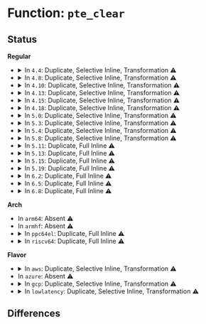 # Function: <code>pte_clear</code>

## Status
<b>Regular</b>
<ul>
<li>
<details>
<summary>In <code>4.4</code>: Duplicate, Selective Inline, Transformation ⚠️</summary>

**Collision:** Static Duplication

**Inline:** Selective

**Transformation:** True

**Instances:**

```
In arch/x86/mm/init_64.c (ffffffff8107d5c5)
Location: arch/x86/include/asm/paravirt.h:644
Inline: True
Direct callers:
  - arch/x86/mm/init_64.c:remove_pagetable
  - arch/x86/mm/init_64.c:remove_pagetable
```
```
In arch/x86/mm/ioremap.c (ffffffff81f77fe9)
Location: arch/x86/include/asm/paravirt.h:644
Inline: True
Inline callers:
  - arch/x86/mm/ioremap.c:__early_set_fixmap
```
```
In mm/memory.c (ffffffff811bd8d8)
Location: arch/x86/include/asm/paravirt.h:644
Inline: True
Inline callers:
  - mm/memory.c:unmap_page_range
```
```
In mm/hugetlb.c (ffffffff811ddac2)
Location: arch/x86/include/asm/paravirt.h:644
Inline: True
Inline callers:
  - mm/hugetlb.c:__unmap_hugepage_range
```
```
In mm/huge_memory.c (ffffffff811f558a)
Location: arch/x86/include/asm/paravirt.h:644
Inline: True
Inline callers:
  - mm/huge_memory.c:khugepaged
  - mm/huge_memory.c:khugepaged
```
**Symbols:**

```
ffffffff8107d5c5-ffffffff8107d5f0: pte_clear.constprop.9 (STB_LOCAL)
```
</details>
</li>
<li>
<details>
<summary>In <code>4.8</code>: Duplicate, Selective Inline, Transformation ⚠️</summary>

**Collision:** Static Duplication

**Inline:** Selective

**Transformation:** True

**Instances:**

```
In arch/x86/mm/init_64.c (ffffffff8107f0aa)
Location: arch/x86/include/asm/paravirt.h:617
Inline: True
Direct callers:
  - arch/x86/mm/init_64.c:remove_pagetable
  - arch/x86/mm/init_64.c:remove_pagetable
```
```
In arch/x86/mm/ioremap.c (ffffffff81fa0741)
Location: arch/x86/include/asm/paravirt.h:617
Inline: True
Inline callers:
  - arch/x86/mm/ioremap.c:__early_set_fixmap
```
```
In mm/memory.c (ffffffff811d8fd2)
Location: arch/x86/include/asm/paravirt.h:617
Inline: True
Inline callers:
  - mm/memory.c:unmap_page_range
```
```
In mm/madvise.c (ffffffff811eef3b)
Location: arch/x86/include/asm/paravirt.h:617
Inline: True
Inline callers:
  - mm/madvise.c:madvise_free_pte_range
```
```
In mm/hugetlb.c (ffffffff811fbd3b)
Location: arch/x86/include/asm/paravirt.h:617
Inline: True
Inline callers:
  - mm/hugetlb.c:__unmap_hugepage_range
```
```
In mm/khugepaged.c (ffffffff8121a4fc)
Location: arch/x86/include/asm/paravirt.h:617
Inline: True
Inline callers:
  - mm/khugepaged.c:collapse_huge_page
  - mm/khugepaged.c:collapse_huge_page
```
**Symbols:**

```
ffffffff8107f0aa-ffffffff8107f0d5: pte_clear.constprop.10 (STB_LOCAL)
```
</details>
</li>
<li>
<details>
<summary>In <code>4.10</code>: Duplicate, Selective Inline, Transformation ⚠️</summary>

**Collision:** Static Duplication

**Inline:** Selective

**Transformation:** True

**Instances:**

```
In arch/x86/mm/init_64.c (ffffffff81083760)
Location: arch/x86/include/asm/paravirt.h:608
Inline: True
Direct callers:
  - arch/x86/mm/init_64.c:remove_pagetable
  - arch/x86/mm/init_64.c:remove_pagetable
```
```
In arch/x86/mm/ioremap.c (ffffffff81fdbcb2)
Location: arch/x86/include/asm/paravirt.h:608
Inline: True
Inline callers:
  - arch/x86/mm/ioremap.c:__early_set_fixmap
```
```
In mm/memory.c (ffffffff811e8466)
Location: arch/x86/include/asm/paravirt.h:608
Inline: True
Inline callers:
  - mm/memory.c:unmap_page_range
```
```
In mm/madvise.c (ffffffff811ff89d)
Location: arch/x86/include/asm/paravirt.h:608
Inline: True
Inline callers:
  - mm/madvise.c:madvise_free_pte_range
```
```
In mm/hugetlb.c (ffffffff8120c7f2)
Location: arch/x86/include/asm/paravirt.h:608
Inline: True
Inline callers:
  - mm/hugetlb.c:__unmap_hugepage_range
```
```
In mm/khugepaged.c (ffffffff8122e8fe)
Location: arch/x86/include/asm/paravirt.h:608
Inline: True
Inline callers:
  - mm/khugepaged.c:khugepaged
  - mm/khugepaged.c:khugepaged
```
**Symbols:**

```
ffffffff81083760-ffffffff8108378b: pte_clear.constprop.10 (STB_LOCAL)
```
</details>
</li>
<li>
<details>
<summary>In <code>4.13</code>: Duplicate, Selective Inline, Transformation ⚠️</summary>

**Collision:** Static Duplication

**Inline:** Selective

**Transformation:** True

**Instances:**

```
In arch/x86/mm/init_64.c (ffffffff8106ceca)
Location: arch/x86/include/asm/paravirt.h:655
Inline: True
Direct callers:
  - arch/x86/mm/init_64.c:remove_pud_table
  - arch/x86/mm/init_64.c:remove_pud_table
```
```
In arch/x86/mm/ioremap.c (ffffffff820bcc82)
Location: arch/x86/include/asm/paravirt.h:655
Inline: True
Inline callers:
  - arch/x86/mm/ioremap.c:__early_set_fixmap
```
```
In mm/memory.c (ffffffff811f367a)
Location: arch/x86/include/asm/paravirt.h:655
Inline: True
```
```
In mm/madvise.c (ffffffff8120a52a)
Location: arch/x86/include/asm/paravirt.h:655
Inline: True
Inline callers:
  - mm/madvise.c:madvise_free_pte_range
```
```
In mm/hugetlb.c (ffffffff81218184)
Location: arch/x86/include/asm/paravirt.h:655
Inline: True
Inline callers:
  - mm/hugetlb.c:__unmap_hugepage_range
```
```
In mm/khugepaged.c (ffffffff812385ad)
Location: arch/x86/include/asm/paravirt.h:655
Inline: True
Inline callers:
  - mm/khugepaged.c:collapse_huge_page
  - mm/khugepaged.c:collapse_huge_page
```
**Symbols:**

```
ffffffff8106ceca-ffffffff8106cef5: pte_clear.constprop.18 (STB_LOCAL)
```
</details>
</li>
<li>
<details>
<summary>In <code>4.15</code>: Duplicate, Selective Inline, Transformation ⚠️</summary>

**Collision:** Static Duplication

**Inline:** Selective

**Transformation:** True

**Instances:**

```
In arch/x86/mm/init_64.c (ffffffff81071be9)
Location: arch/x86/include/asm/paravirt.h:619
Inline: True
Direct callers:
  - arch/x86/mm/init_64.c:remove_pud_table
  - arch/x86/mm/init_64.c:remove_pud_table
```
```
In arch/x86/mm/ioremap.c (ffffffff826c385e)
Location: arch/x86/include/asm/paravirt.h:619
Inline: True
Inline callers:
  - arch/x86/mm/ioremap.c:__early_set_fixmap
```
```
In mm/memory.c (ffffffff8120b299)
Location: arch/x86/include/asm/paravirt.h:619
Inline: True
```
```
In mm/madvise.c (ffffffff81223781)
Location: arch/x86/include/asm/paravirt.h:619
Inline: True
Inline callers:
  - mm/madvise.c:madvise_free_pte_range
```
```
In mm/hugetlb.c (ffffffff81232ff9)
Location: arch/x86/include/asm/paravirt.h:619
Inline: True
Inline callers:
  - mm/hugetlb.c:__unmap_hugepage_range
```
```
In mm/khugepaged.c (ffffffff81259a98)
Location: arch/x86/include/asm/paravirt.h:619
Inline: True
Inline callers:
  - mm/khugepaged.c:khugepaged
  - mm/khugepaged.c:khugepaged
```
**Symbols:**

```
ffffffff81071be9-ffffffff81071c14: pte_clear.constprop.19 (STB_LOCAL)
```
</details>
</li>
<li>
<details>
<summary>In <code>4.18</code>: Duplicate, Selective Inline, Transformation ⚠️</summary>

**Collision:** Static Duplication

**Inline:** Selective

**Transformation:** True

**Instances:**

```
In arch/x86/mm/init_64.c (ffffffff810748df)
Location: arch/x86/include/asm/paravirt.h:624
Inline: True
Direct callers:
  - arch/x86/mm/init_64.c:remove_pagetable
  - arch/x86/mm/init_64.c:remove_pagetable
```
```
In arch/x86/mm/ioremap.c (ffffffff826edae3)
Location: arch/x86/include/asm/paravirt.h:624
Inline: True
Inline callers:
  - arch/x86/mm/ioremap.c:__early_set_fixmap
```
```
In arch/x86/mm/kmmio.c (ffffffff8107fe8f)
Location: arch/x86/include/asm/paravirt.h:624
Inline: True
```
```
In mm/memory.c (ffffffff8122c07a)
Location: arch/x86/include/asm/paravirt.h:624
Inline: True
```
```
In mm/madvise.c (ffffffff8124658c)
Location: arch/x86/include/asm/paravirt.h:624
Inline: True
Inline callers:
  - mm/madvise.c:madvise_free_pte_range
```
```
In mm/hugetlb.c (ffffffff8125603a)
Location: arch/x86/include/asm/paravirt.h:624
Inline: True
Inline callers:
  - mm/hugetlb.c:__unmap_hugepage_range
```
```
In mm/khugepaged.c (ffffffff8127c419)
Location: arch/x86/include/asm/paravirt.h:624
Inline: True
Inline callers:
  - mm/khugepaged.c:collapse_huge_page
  - mm/khugepaged.c:collapse_huge_page
```
**Symbols:**

```
ffffffff810748df-ffffffff8107490a: pte_clear.constprop.19 (STB_LOCAL)
```
</details>
</li>
<li>
<details>
<summary>In <code>5.0</code>: Duplicate, Selective Inline, Transformation ⚠️</summary>

**Collision:** Static Duplication

**Inline:** Selective

**Transformation:** True

**Instances:**

```
In arch/x86/kernel/ldt.c (ffffffff81034844)
Location: arch/x86/include/asm/paravirt.h:602
Inline: True
Inline callers:
  - arch/x86/kernel/ldt.c:write_ldt
```
```
In arch/x86/mm/init_64.c (ffffffff8107a7f2)
Location: arch/x86/include/asm/paravirt.h:602
Inline: True
Direct callers:
  - arch/x86/mm/init_64.c:remove_pagetable
  - arch/x86/mm/init_64.c:remove_pagetable
```
```
In arch/x86/mm/ioremap.c (ffffffff828a4675)
Location: arch/x86/include/asm/paravirt.h:602
Inline: True
Inline callers:
  - arch/x86/mm/ioremap.c:__early_set_fixmap
```
```
In arch/x86/mm/kmmio.c (ffffffff810869cf)
Location: arch/x86/include/asm/paravirt.h:602
Inline: True
```
```
In mm/memory.c (ffffffff8123f489)
Location: arch/x86/include/asm/paravirt.h:602
Inline: True
```
```
In mm/madvise.c (ffffffff8125a9af)
Location: arch/x86/include/asm/paravirt.h:602
Inline: True
Inline callers:
  - mm/madvise.c:madvise_free_pte_range
```
```
In mm/hugetlb.c (ffffffff8126a4d6)
Location: arch/x86/include/asm/paravirt.h:602
Inline: True
Inline callers:
  - mm/hugetlb.c:__unmap_hugepage_range
```
```
In mm/khugepaged.c (ffffffff81290abc)
Location: arch/x86/include/asm/paravirt.h:602
Inline: True
Inline callers:
  - mm/khugepaged.c:collapse_huge_page
  - mm/khugepaged.c:collapse_huge_page
```
**Symbols:**

```
ffffffff8107a7f2-ffffffff8107a81d: pte_clear.constprop.23 (STB_LOCAL)
```
</details>
</li>
<li>
<details>
<summary>In <code>5.3</code>: Duplicate, Selective Inline, Transformation ⚠️</summary>

**Collision:** Static Duplication

**Inline:** Selective

**Transformation:** True

**Instances:**

```
In arch/x86/kernel/ldt.c (ffffffff810366ec)
Location: arch/x86/include/asm/paravirt.h:603
Inline: True
Inline callers:
  - arch/x86/kernel/ldt.c:write_ldt
```
```
In arch/x86/kernel/alternative.c (ffffffff810398dd)
Location: arch/x86/include/asm/paravirt.h:603
Inline: True
Inline callers:
  - arch/x86/kernel/alternative.c:__text_poke
  - arch/x86/kernel/alternative.c:__text_poke
```
```
In arch/x86/mm/init_64.c (ffffffff8107e561)
Location: arch/x86/include/asm/paravirt.h:603
Inline: True
Direct callers:
  - arch/x86/mm/init_64.c:remove_pmd_table
  - arch/x86/mm/init_64.c:remove_pmd_table
```
```
In arch/x86/mm/ioremap.c (ffffffff828bcb45)
Location: arch/x86/include/asm/paravirt.h:603
Inline: True
Inline callers:
  - arch/x86/mm/ioremap.c:__early_set_fixmap
```
```
In arch/x86/mm/kmmio.c (ffffffff8108a5e7)
Location: arch/x86/include/asm/paravirt.h:603
Inline: True
```
```
In mm/memory.c (ffffffff81250dca)
Location: arch/x86/include/asm/paravirt.h:603
Inline: True
```
```
In mm/madvise.c (ffffffff81275af9)
Location: arch/x86/include/asm/paravirt.h:603
Inline: True
Inline callers:
  - mm/madvise.c:madvise_free_pte_range
```
```
In mm/hugetlb.c (ffffffff812855ef)
Location: arch/x86/include/asm/paravirt.h:603
Inline: True
Inline callers:
  - mm/hugetlb.c:__unmap_hugepage_range
```
```
In mm/khugepaged.c (ffffffff812a9df1)
Location: arch/x86/include/asm/paravirt.h:603
Inline: True
```
**Symbols:**

```
ffffffff8107e561-ffffffff8107e58c: pte_clear.constprop.0 (STB_LOCAL)
```
</details>
</li>
<li>
<details>
<summary>In <code>5.4</code>: Duplicate, Selective Inline, Transformation ⚠️</summary>

**Collision:** Static Duplication

**Inline:** Selective

**Transformation:** True

**Instances:**

```
In arch/x86/kernel/ldt.c (ffffffff81036f1c)
Location: arch/x86/include/asm/paravirt.h:591
Inline: True
Inline callers:
  - arch/x86/kernel/ldt.c:write_ldt
```
```
In arch/x86/kernel/alternative.c (ffffffff8103a0ae)
Location: arch/x86/include/asm/paravirt.h:591
Inline: True
Inline callers:
  - arch/x86/kernel/alternative.c:__text_poke
  - arch/x86/kernel/alternative.c:__text_poke
```
```
In arch/x86/mm/init_64.c (ffffffff8107f5f1)
Location: arch/x86/include/asm/paravirt.h:591
Inline: True
Direct callers:
  - arch/x86/mm/init_64.c:remove_pmd_table
  - arch/x86/mm/init_64.c:remove_pmd_table
```
```
In arch/x86/mm/ioremap.c (ffffffff828c2fe0)
Location: arch/x86/include/asm/paravirt.h:591
Inline: True
Inline callers:
  - arch/x86/mm/ioremap.c:__early_set_fixmap
```
```
In arch/x86/mm/kmmio.c (ffffffff8108b257)
Location: arch/x86/include/asm/paravirt.h:591
Inline: True
```
```
In mm/memory.c (ffffffff8125f3e6)
Location: arch/x86/include/asm/paravirt.h:591
Inline: True
```
```
In mm/madvise.c (ffffffff81284ac9)
Location: arch/x86/include/asm/paravirt.h:591
Inline: True
Inline callers:
  - mm/madvise.c:madvise_free_pte_range
```
```
In mm/hugetlb.c (ffffffff8129519a)
Location: arch/x86/include/asm/paravirt.h:591
Inline: True
Inline callers:
  - mm/hugetlb.c:__unmap_hugepage_range
```
```
In mm/khugepaged.c (ffffffff812bb361)
Location: arch/x86/include/asm/paravirt.h:591
Inline: True
```
**Symbols:**

```
ffffffff8107f5f1-ffffffff8107f61c: pte_clear.constprop.0 (STB_LOCAL)
```
</details>
</li>
<li>
<details>
<summary>In <code>5.8</code>: Duplicate, Selective Inline, Transformation ⚠️</summary>

**Collision:** Static Duplication

**Inline:** Selective

**Transformation:** True

**Instances:**

```
In arch/x86/kernel/ldt.c (ffffffff81038b1a)
Location: arch/x86/include/asm/paravirt.h:605
Inline: True
Inline callers:
  - arch/x86/kernel/ldt.c:unmap_ldt_struct
```
```
In arch/x86/kernel/alternative.c (ffffffff8103cd1c)
Location: arch/x86/include/asm/paravirt.h:605
Inline: True
Inline callers:
  - arch/x86/kernel/alternative.c:__text_poke
  - arch/x86/kernel/alternative.c:__text_poke
```
```
In arch/x86/mm/init_64.c (ffffffff81086039)
Location: arch/x86/include/asm/paravirt.h:605
Inline: True
Direct callers:
  - arch/x86/mm/init_64.c:remove_pte_table
  - arch/x86/mm/init_64.c:remove_pte_table
```
```
In arch/x86/mm/ioremap.c (ffffffff82ce63d0)
Location: arch/x86/include/asm/paravirt.h:605
Inline: True
Inline callers:
  - arch/x86/mm/ioremap.c:__early_set_fixmap
```
```
In arch/x86/mm/kmmio.c (ffffffff8109258d)
Location: arch/x86/include/asm/paravirt.h:605
Inline: True
Inline callers:
  - arch/x86/mm/kmmio.c:clear_page_presence
```
```
In mm/memory.c (ffffffff8128f92e)
Location: arch/x86/include/asm/paravirt.h:605
Inline: True
Inline callers:
  - mm/memory.c:zap_pte_range
  - mm/memory.c:zap_pte_range
```
```
In mm/madvise.c (ffffffff812b6cb8)
Location: arch/x86/include/asm/paravirt.h:605
Inline: True
Inline callers:
  - mm/madvise.c:madvise_free_pte_range
```
```
In mm/hugetlb.c (ffffffff812c879c)
Location: arch/x86/include/asm/paravirt.h:605
Inline: True
Inline callers:
  - mm/hugetlb.c:__unmap_hugepage_range
```
```
In mm/khugepaged.c (ffffffff812f05c5)
Location: arch/x86/include/asm/paravirt.h:605
Inline: True
Inline callers:
  - mm/khugepaged.c:__collapse_huge_page_copy
  - mm/khugepaged.c:__collapse_huge_page_copy
```
**Symbols:**

```
ffffffff81086039-ffffffff81086069: pte_clear.constprop.0 (STB_LOCAL)
```
</details>
</li>
<li>
<details>
<summary>In <code>5.11</code>: Duplicate, Full Inline ⚠️</summary>

**Collision:** Static Duplication

**Inline:** Full

**Transformation:** False

**Instances:**

```
In arch/x86/kernel/ldt.c (ffffffff8103973b)
Location: arch/x86/include/asm/paravirt.h:504
Inline: True
Inline callers:
  - arch/x86/kernel/ldt.c:write_ldt
```
```
In arch/x86/kernel/alternative.c (ffffffff8103d1cf)
Location: arch/x86/include/asm/paravirt.h:504
Inline: True
Inline callers:
  - arch/x86/kernel/alternative.c:__text_poke
  - arch/x86/kernel/alternative.c:__text_poke
```
```
In arch/x86/mm/init_64.c (ffffffff81c3cabb)
Location: arch/x86/include/asm/paravirt.h:504
Inline: True
Inline callers:
  - arch/x86/mm/init_64.c:remove_pte_table
  - arch/x86/mm/init_64.c:remove_pte_table
```
```
In arch/x86/mm/ioremap.c (ffffffff82fd3d56)
Location: arch/x86/include/asm/paravirt.h:504
Inline: True
Inline callers:
  - arch/x86/mm/ioremap.c:__early_set_fixmap
```
```
In arch/x86/mm/kmmio.c (ffffffff81091c2b)
Location: arch/x86/include/asm/paravirt.h:504
Inline: True
Inline callers:
  - arch/x86/mm/kmmio.c:clear_page_presence
```
```
In mm/memory.c (ffffffff8129a37d)
Location: arch/x86/include/asm/paravirt.h:504
Inline: True
Inline callers:
  - mm/memory.c:zap_pte_range
  - mm/memory.c:zap_pte_range
```
```
In mm/madvise.c (ffffffff812c2e72)
Location: arch/x86/include/asm/paravirt.h:504
Inline: True
Inline callers:
  - mm/madvise.c:madvise_free_pte_range
```
```
In mm/hugetlb.c (ffffffff812d434a)
Location: arch/x86/include/asm/paravirt.h:504
Inline: True
Inline callers:
  - mm/hugetlb.c:__unmap_hugepage_range
```
```
In mm/khugepaged.c (ffffffff812fbd6f)
Location: arch/x86/include/asm/paravirt.h:504
Inline: True
```
</details>
</li>
<li>
<details>
<summary>In <code>5.13</code>: Duplicate, Full Inline ⚠️</summary>

**Collision:** Static Duplication

**Inline:** Full

**Transformation:** False

**Instances:**

```
In arch/x86/kernel/ldt.c (ffffffff8103b208)
Location: arch/x86/include/asm/paravirt.h:535
Inline: True
Inline callers:
  - arch/x86/kernel/ldt.c:write_ldt
```
```
In arch/x86/kernel/alternative.c (ffffffff8103ea0c)
Location: arch/x86/include/asm/paravirt.h:535
Inline: True
Inline callers:
  - arch/x86/kernel/alternative.c:__text_poke
  - arch/x86/kernel/alternative.c:__text_poke
```
```
In arch/x86/mm/init_64.c (ffffffff81c2f0b8)
Location: arch/x86/include/asm/paravirt.h:535
Inline: True
Inline callers:
  - arch/x86/mm/init_64.c:remove_pmd_table
```
```
In arch/x86/mm/ioremap.c (ffffffff831de897)
Location: arch/x86/include/asm/paravirt.h:535
Inline: True
Inline callers:
  - arch/x86/mm/ioremap.c:__early_set_fixmap
```
```
In arch/x86/mm/kmmio.c (ffffffff8109251e)
Location: arch/x86/include/asm/paravirt.h:535
Inline: True
Inline callers:
  - arch/x86/mm/kmmio.c:clear_pte_presence
```
```
In mm/memory.c (ffffffff8129f5a0)
Location: arch/x86/include/asm/paravirt.h:535
Inline: True
Inline callers:
  - mm/memory.c:zap_pte_range
  - mm/memory.c:zap_pte_range
```
```
In mm/madvise.c (ffffffff812c9cef)
Location: arch/x86/include/asm/paravirt.h:535
Inline: True
Inline callers:
  - mm/madvise.c:madvise_free_pte_range
```
```
In mm/hugetlb.c (ffffffff812db22a)
Location: arch/x86/include/asm/paravirt.h:535
Inline: True
Inline callers:
  - mm/hugetlb.c:__unmap_hugepage_range
```
```
In mm/khugepaged.c (ffffffff81302cb8)
Location: arch/x86/include/asm/paravirt.h:535
Inline: True
```
</details>
</li>
<li>
<details>
<summary>In <code>5.15</code>: Duplicate, Full Inline ⚠️</summary>

**Collision:** Static Duplication

**Inline:** Full

**Transformation:** False

**Instances:**

```
In arch/x86/kernel/ldt.c (ffffffff81040c44)
Location: arch/x86/include/asm/paravirt.h:535
Inline: True
Inline callers:
  - arch/x86/kernel/ldt.c:write_ldt
```
```
In arch/x86/kernel/alternative.c (ffffffff8104477c)
Location: arch/x86/include/asm/paravirt.h:535
Inline: True
Inline callers:
  - arch/x86/kernel/alternative.c:__text_poke
  - arch/x86/kernel/alternative.c:__text_poke
```
```
In arch/x86/mm/init_64.c (ffffffff81d4d7b9)
Location: arch/x86/include/asm/paravirt.h:535
Inline: True
Inline callers:
  - arch/x86/mm/init_64.c:remove_pmd_table
```
```
In arch/x86/mm/ioremap.c (ffffffff832c1c0d)
Location: arch/x86/include/asm/paravirt.h:535
Inline: True
Inline callers:
  - arch/x86/mm/ioremap.c:__early_set_fixmap
```
```
In arch/x86/mm/kmmio.c (ffffffff810a230e)
Location: arch/x86/include/asm/paravirt.h:535
Inline: True
Inline callers:
  - arch/x86/mm/kmmio.c:clear_pte_presence
```
```
In mm/memory.c (ffffffff812e071e)
Location: arch/x86/include/asm/paravirt.h:535
Inline: True
Inline callers:
  - mm/memory.c:zap_pte_range
  - mm/memory.c:zap_pte_range
```
```
In mm/madvise.c (ffffffff8130ed0f)
Location: arch/x86/include/asm/paravirt.h:535
Inline: True
Inline callers:
  - mm/madvise.c:madvise_free_pte_range
```
```
In mm/hugetlb.c (ffffffff81322331)
Location: arch/x86/include/asm/paravirt.h:535
Inline: True
Inline callers:
  - mm/hugetlb.c:__unmap_hugepage_range
```
```
In mm/khugepaged.c (ffffffff8134c778)
Location: arch/x86/include/asm/paravirt.h:535
Inline: True
```
</details>
</li>
<li>
<details>
<summary>In <code>5.19</code>: Duplicate, Full Inline ⚠️</summary>

**Collision:** Static Duplication

**Inline:** Full

**Transformation:** False

**Instances:**

```
In arch/x86/kernel/ldt.c (ffffffff8104859b)
Location: arch/x86/include/asm/paravirt.h:541
Inline: True
Inline callers:
  - arch/x86/kernel/ldt.c:write_ldt
```
```
In arch/x86/kernel/alternative.c (ffffffff8104cd78)
Location: arch/x86/include/asm/paravirt.h:541
Inline: True
Inline callers:
  - arch/x86/kernel/alternative.c:__text_poke
  - arch/x86/kernel/alternative.c:__text_poke
```
```
In arch/x86/mm/init_64.c (ffffffff81f1d4db)
Location: arch/x86/include/asm/paravirt.h:541
Inline: True
Inline callers:
  - arch/x86/mm/init_64.c:remove_pmd_table
```
```
In arch/x86/mm/ioremap.c (ffffffff8347431a)
Location: arch/x86/include/asm/paravirt.h:541
Inline: True
Inline callers:
  - arch/x86/mm/ioremap.c:__early_set_fixmap
```
```
In arch/x86/mm/kmmio.c (ffffffff810b68ad)
Location: arch/x86/include/asm/paravirt.h:541
Inline: True
Inline callers:
  - arch/x86/mm/kmmio.c:clear_pte_presence
```
```
In mm/memory.c (ffffffff81343bce)
Location: arch/x86/include/asm/paravirt.h:541
Inline: True
Inline callers:
  - mm/memory.c:handle_pte_marker
  - mm/memory.c:zap_pte_range
```
```
In mm/mprotect.c (ffffffff81354066)
Location: arch/x86/include/asm/paravirt.h:541
Inline: True
Inline callers:
  - mm/mprotect.c:change_pte_range
```
```
In mm/madvise.c (ffffffff81376a02)
Location: arch/x86/include/asm/paravirt.h:541
Inline: True
Inline callers:
  - mm/madvise.c:madvise_free_pte_range
  - mm/madvise.c:madvise_free_pte_range
```
```
In mm/hugetlb.c (ffffffff81390ece)
Location: arch/x86/include/asm/paravirt.h:541
Inline: True
Inline callers:
  - mm/hugetlb.c:hugetlb_change_protection
  - mm/hugetlb.c:__unmap_hugepage_range
```
</details>
</li>
<li>
<details>
<summary>In <code>6.2</code>: Duplicate, Full Inline ⚠️</summary>

**Collision:** Static Duplication

**Inline:** Full

**Transformation:** False

**Instances:**

```
In arch/x86/kernel/ldt.c (ffffffff810532fb)
Location: arch/x86/include/asm/paravirt.h:541
Inline: True
Inline callers:
  - arch/x86/kernel/ldt.c:write_ldt
```
```
In arch/x86/kernel/alternative.c (ffffffff81059189)
Location: arch/x86/include/asm/paravirt.h:541
Inline: True
Inline callers:
  - arch/x86/kernel/alternative.c:__text_poke
  - arch/x86/kernel/alternative.c:__text_poke
```
```
In arch/x86/mm/init_64.c (ffffffff820c57c5)
Location: arch/x86/include/asm/paravirt.h:541
Inline: True
Inline callers:
  - arch/x86/mm/init_64.c:remove_pmd_table
```
```
In arch/x86/mm/ioremap.c (ffffffff83e9c05c)
Location: arch/x86/include/asm/paravirt.h:541
Inline: True
Inline callers:
  - arch/x86/mm/ioremap.c:__early_set_fixmap
```
```
In arch/x86/mm/kmmio.c (ffffffff810d1af6)
Location: arch/x86/include/asm/paravirt.h:541
Inline: True
Inline callers:
  - arch/x86/mm/kmmio.c:clear_pte_presence
```
```
In mm/memory.c (ffffffff813bbc46)
Location: arch/x86/include/asm/paravirt.h:541
Inline: True
Inline callers:
  - mm/memory.c:handle_pte_marker
  - mm/memory.c:zap_pte_range
```
```
In mm/mprotect.c (ffffffff813ce4ec)
Location: arch/x86/include/asm/paravirt.h:541
Inline: True
Inline callers:
  - mm/mprotect.c:change_pte_range
```
```
In mm/madvise.c (ffffffff813f42f6)
Location: arch/x86/include/asm/paravirt.h:541
Inline: True
Inline callers:
  - mm/madvise.c:madvise_free_pte_range
  - mm/madvise.c:madvise_free_pte_range
```
```
In mm/hugetlb.c (ffffffff814127a5)
Location: arch/x86/include/asm/paravirt.h:541
Inline: True
Inline callers:
  - mm/hugetlb.c:hugetlb_change_protection
  - mm/hugetlb.c:__unmap_hugepage_range
```
</details>
</li>
<li>
<details>
<summary>In <code>6.5</code>: Duplicate, Full Inline ⚠️</summary>

**Collision:** Static Duplication

**Inline:** Full

**Transformation:** False

**Instances:**

```
In arch/x86/kernel/ldt.c (ffffffff810542dc)
Location: arch/x86/include/asm/paravirt.h:536
Inline: True
Inline callers:
  - arch/x86/kernel/ldt.c:write_ldt
```
```
In arch/x86/kernel/alternative.c (ffffffff8105a737)
Location: arch/x86/include/asm/paravirt.h:536
Inline: True
Inline callers:
  - arch/x86/kernel/alternative.c:__text_poke
  - arch/x86/kernel/alternative.c:__text_poke
```
```
In arch/x86/mm/init_64.c (ffffffff82149835)
Location: arch/x86/include/asm/paravirt.h:536
Inline: True
Inline callers:
  - arch/x86/mm/init_64.c:remove_pmd_table
```
```
In arch/x86/mm/ioremap.c (ffffffff836bfafc)
Location: arch/x86/include/asm/paravirt.h:536
Inline: True
Inline callers:
  - arch/x86/mm/ioremap.c:__early_set_fixmap
```
```
In arch/x86/mm/kmmio.c (ffffffff810d4fa6)
Location: arch/x86/include/asm/paravirt.h:536
Inline: True
Inline callers:
  - arch/x86/mm/kmmio.c:clear_pte_presence
```
```
In mm/memory.c (ffffffff813f065a)
Location: arch/x86/include/asm/paravirt.h:536
Inline: True
Inline callers:
  - mm/memory.c:handle_pte_marker
  - mm/memory.c:zap_pte_range
```
```
In mm/mprotect.c (ffffffff81402d98)
Location: arch/x86/include/asm/paravirt.h:536
Inline: True
Inline callers:
  - mm/mprotect.c:change_pte_range
```
```
In mm/madvise.c (ffffffff81427b0b)
Location: arch/x86/include/asm/paravirt.h:536
Inline: True
Inline callers:
  - mm/madvise.c:madvise_free_pte_range
  - mm/madvise.c:madvise_free_pte_range
```
```
In mm/hugetlb.c (ffffffff81445daa)
Location: arch/x86/include/asm/paravirt.h:536
Inline: True
Inline callers:
  - mm/hugetlb.c:hugetlb_change_protection
  - mm/hugetlb.c:__unmap_hugepage_range
```
</details>
</li>
<li>
<details>
<summary>In <code>6.8</code>: Duplicate, Full Inline ⚠️</summary>

**Collision:** Static Duplication

**Inline:** Full

**Transformation:** False

**Instances:**

```
In arch/x86/kernel/ldt.c (ffffffff8105b510)
Location: arch/x86/include/asm/paravirt.h:534
Inline: True
Inline callers:
  - arch/x86/kernel/ldt.c:write_ldt
```
```
In arch/x86/kernel/alternative.c (ffffffff81061a0f)
Location: arch/x86/include/asm/paravirt.h:534
Inline: True
Inline callers:
  - arch/x86/kernel/alternative.c:__text_poke
  - arch/x86/kernel/alternative.c:__text_poke
```
```
In arch/x86/mm/init_64.c (ffffffff8222c2f5)
Location: arch/x86/include/asm/paravirt.h:534
Inline: True
Inline callers:
  - arch/x86/mm/init_64.c:remove_pmd_table
```
```
In arch/x86/mm/ioremap.c (ffffffff838f061c)
Location: arch/x86/include/asm/paravirt.h:534
Inline: True
Inline callers:
  - arch/x86/mm/ioremap.c:__early_set_fixmap
```
```
In arch/x86/mm/kmmio.c (ffffffff810dd746)
Location: arch/x86/include/asm/paravirt.h:534
Inline: True
Inline callers:
  - arch/x86/mm/kmmio.c:clear_pte_presence
```
```
In mm/memory.c (ffffffff8141ffa4)
Location: arch/x86/include/asm/paravirt.h:534
Inline: True
Inline callers:
  - mm/memory.c:handle_pte_marker
  - mm/memory.c:zap_pte_range
```
```
In mm/mprotect.c (ffffffff8142f408)
Location: arch/x86/include/asm/paravirt.h:534
Inline: True
Inline callers:
  - mm/mprotect.c:change_pte_range
```
```
In mm/madvise.c (ffffffff8146131b)
Location: arch/x86/include/asm/paravirt.h:534
Inline: True
Inline callers:
  - mm/madvise.c:madvise_free_pte_range
  - mm/madvise.c:madvise_free_pte_range
```
```
In mm/hugetlb.c (ffffffff8147f7e2)
Location: arch/x86/include/asm/paravirt.h:534
Inline: True
Inline callers:
  - mm/hugetlb.c:hugetlb_change_protection
  - mm/hugetlb.c:__unmap_hugepage_range
```
</details>
</li>
</ul>
<b>Arch</b>
<ul>
<li>
In <code>arm64</code>: Absent ⚠️
</li>
<li>
In <code>armhf</code>: Absent ⚠️
</li>
<li>
<details>
<summary>In <code>ppc64el</code>: Duplicate, Full Inline ⚠️</summary>

**Collision:** Static Duplication

**Inline:** Full

**Transformation:** False

**Instances:**

```
In arch/powerpc/mm/book3s64/radix_pgtable.c (c000000000eebee0)
Location: arch/powerpc/include/asm/book3s/64/pgtable.h:474
Inline: True
Inline callers:
  - arch/powerpc/mm/book3s64/radix_pgtable.c:remove_pagetable
  - arch/powerpc/mm/book3s64/radix_pgtable.c:split_kernel_mapping
  - arch/powerpc/mm/book3s64/radix_pgtable.c:stop_machine_change_mapping
```
```
In mm/memory.c (c0000000003bed58)
Location: arch/powerpc/include/asm/book3s/64/pgtable.h:474
Inline: True
Inline callers:
  - mm/memory.c:zap_pte_range
  - mm/memory.c:zap_pte_range
```
```
In mm/madvise.c (c0000000003f32c0)
Location: arch/powerpc/include/asm/book3s/64/pgtable.h:474
Inline: True
Inline callers:
  - mm/madvise.c:madvise_free_pte_range
```
```
In mm/hugetlb.c (c00000000040c9d0)
Location: arch/powerpc/include/asm/book3s/64/pgtable.h:474
Inline: True
Inline callers:
  - mm/hugetlb.c:__unmap_hugepage_range
```
```
In mm/khugepaged.c (c000000000446178)
Location: arch/powerpc/include/asm/book3s/64/pgtable.h:474
Inline: True
```
</details>
</li>
<li>
<details>
<summary>In <code>riscv64</code>: Duplicate, Full Inline ⚠️</summary>

**Collision:** Static Duplication

**Inline:** Full

**Transformation:** False

**Instances:**

```
In arch/riscv/mm/init.c (ffffffe000003d9a)
Location: arch/riscv/include/asm/pgtable.h:342
Inline: True
Inline callers:
  - arch/riscv/mm/init.c:paging_init
  - arch/riscv/mm/init.c:paging_init
  - arch/riscv/mm/init.c:get_pmd_virt
  - arch/riscv/mm/init.c:get_pte_virt
```
```
In mm/memory.c (ffffffe00020766e)
Location: arch/riscv/include/asm/pgtable.h:342
Inline: True
Inline callers:
  - mm/memory.c:unmap_page_range
```
```
In mm/madvise.c (ffffffe00022071e)
Location: arch/riscv/include/asm/pgtable.h:342
Inline: True
Inline callers:
  - mm/madvise.c:madvise_free_pte_range
```
```
In mm/hugetlb.c (ffffffe00022ff32)
Location: arch/riscv/include/asm/pgtable.h:342
Inline: True
Inline callers:
  - mm/hugetlb.c:__unmap_hugepage_range
```
</details>
</li>
</ul>
<b>Flavor</b>
<ul>
<li>
<details>
<summary>In <code>aws</code>: Duplicate, Selective Inline, Transformation ⚠️</summary>

**Collision:** Static Duplication

**Inline:** Selective

**Transformation:** True

**Instances:**

```
In arch/x86/kernel/ldt.c (ffffffff8103707c)
Location: arch/x86/include/asm/paravirt.h:591
Inline: True
Inline callers:
  - arch/x86/kernel/ldt.c:write_ldt
```
```
In arch/x86/kernel/alternative.c (ffffffff8103a20e)
Location: arch/x86/include/asm/paravirt.h:591
Inline: True
Inline callers:
  - arch/x86/kernel/alternative.c:__text_poke
  - arch/x86/kernel/alternative.c:__text_poke
```
```
In arch/x86/mm/init_64.c (ffffffff8107e5f1)
Location: arch/x86/include/asm/paravirt.h:591
Inline: True
Direct callers:
  - arch/x86/mm/init_64.c:remove_pmd_table
  - arch/x86/mm/init_64.c:remove_pmd_table
```
```
In arch/x86/mm/ioremap.c (ffffffff828adfb6)
Location: arch/x86/include/asm/paravirt.h:591
Inline: True
Inline callers:
  - arch/x86/mm/ioremap.c:__early_set_fixmap
```
```
In arch/x86/mm/kmmio.c (ffffffff8108a217)
Location: arch/x86/include/asm/paravirt.h:591
Inline: True
```
```
In mm/memory.c (ffffffff81257a36)
Location: arch/x86/include/asm/paravirt.h:591
Inline: True
```
```
In mm/madvise.c (ffffffff8127d119)
Location: arch/x86/include/asm/paravirt.h:591
Inline: True
Inline callers:
  - mm/madvise.c:madvise_free_pte_range
```
```
In mm/hugetlb.c (ffffffff8128d77a)
Location: arch/x86/include/asm/paravirt.h:591
Inline: True
Inline callers:
  - mm/hugetlb.c:__unmap_hugepage_range
```
```
In mm/khugepaged.c (ffffffff812b3941)
Location: arch/x86/include/asm/paravirt.h:591
Inline: True
```
**Symbols:**

```
ffffffff8107e5f1-ffffffff8107e61c: pte_clear.constprop.0 (STB_LOCAL)
```
</details>
</li>
<li>
In <code>azure</code>: Absent ⚠️
</li>
<li>
<details>
<summary>In <code>gcp</code>: Duplicate, Selective Inline, Transformation ⚠️</summary>

**Collision:** Static Duplication

**Inline:** Selective

**Transformation:** True

**Instances:**

```
In arch/x86/kernel/ldt.c (ffffffff81036edc)
Location: arch/x86/include/asm/paravirt.h:591
Inline: True
Inline callers:
  - arch/x86/kernel/ldt.c:write_ldt
```
```
In arch/x86/kernel/alternative.c (ffffffff8103a06e)
Location: arch/x86/include/asm/paravirt.h:591
Inline: True
Inline callers:
  - arch/x86/kernel/alternative.c:__text_poke
  - arch/x86/kernel/alternative.c:__text_poke
```
```
In arch/x86/mm/init_64.c (ffffffff8107e5a1)
Location: arch/x86/include/asm/paravirt.h:591
Inline: True
Direct callers:
  - arch/x86/mm/init_64.c:remove_pmd_table
  - arch/x86/mm/init_64.c:remove_pmd_table
```
```
In arch/x86/mm/ioremap.c (ffffffff828c0eb5)
Location: arch/x86/include/asm/paravirt.h:591
Inline: True
Inline callers:
  - arch/x86/mm/ioremap.c:__early_set_fixmap
```
```
In arch/x86/mm/kmmio.c (ffffffff8108a1c7)
Location: arch/x86/include/asm/paravirt.h:591
Inline: True
```
```
In mm/memory.c (ffffffff812557d6)
Location: arch/x86/include/asm/paravirt.h:591
Inline: True
```
```
In mm/madvise.c (ffffffff8127aeb9)
Location: arch/x86/include/asm/paravirt.h:591
Inline: True
Inline callers:
  - mm/madvise.c:madvise_free_pte_range
```
```
In mm/hugetlb.c (ffffffff8128b58a)
Location: arch/x86/include/asm/paravirt.h:591
Inline: True
Inline callers:
  - mm/hugetlb.c:__unmap_hugepage_range
```
```
In mm/khugepaged.c (ffffffff812b1751)
Location: arch/x86/include/asm/paravirt.h:591
Inline: True
```
**Symbols:**

```
ffffffff8107e5a1-ffffffff8107e5cc: pte_clear.constprop.0 (STB_LOCAL)
```
</details>
</li>
<li>
<details>
<summary>In <code>lowlatency</code>: Duplicate, Selective Inline, Transformation ⚠️</summary>

**Collision:** Static Duplication

**Inline:** Selective

**Transformation:** True

**Instances:**

```
In arch/x86/kernel/ldt.c (ffffffff81037edc)
Location: arch/x86/include/asm/paravirt.h:591
Inline: True
Inline callers:
  - arch/x86/kernel/ldt.c:write_ldt
```
```
In arch/x86/kernel/alternative.c (ffffffff8103b06e)
Location: arch/x86/include/asm/paravirt.h:591
Inline: True
Inline callers:
  - arch/x86/kernel/alternative.c:__text_poke
  - arch/x86/kernel/alternative.c:__text_poke
```
```
In arch/x86/mm/init_64.c (ffffffff81080691)
Location: arch/x86/include/asm/paravirt.h:591
Inline: True
Direct callers:
  - arch/x86/mm/init_64.c:remove_pmd_table
  - arch/x86/mm/init_64.c:remove_pmd_table
```
```
In arch/x86/mm/ioremap.c (ffffffff828c4000)
Location: arch/x86/include/asm/paravirt.h:591
Inline: True
Inline callers:
  - arch/x86/mm/ioremap.c:__early_set_fixmap
```
```
In arch/x86/mm/kmmio.c (ffffffff8108c467)
Location: arch/x86/include/asm/paravirt.h:591
Inline: True
```
```
In mm/memory.c (ffffffff8126528d)
Location: arch/x86/include/asm/paravirt.h:591
Inline: True
```
```
In mm/madvise.c (ffffffff8128aa85)
Location: arch/x86/include/asm/paravirt.h:591
Inline: True
Inline callers:
  - mm/madvise.c:madvise_free_pte_range
```
```
In mm/hugetlb.c (ffffffff8129b398)
Location: arch/x86/include/asm/paravirt.h:591
Inline: True
Inline callers:
  - mm/hugetlb.c:__unmap_hugepage_range
```
```
In mm/khugepaged.c (ffffffff812c1abb)
Location: arch/x86/include/asm/paravirt.h:591
Inline: True
```
**Symbols:**

```
ffffffff81080691-ffffffff810806bc: pte_clear.constprop.0 (STB_LOCAL)
```
</details>
</li>
</ul>

## Differences

